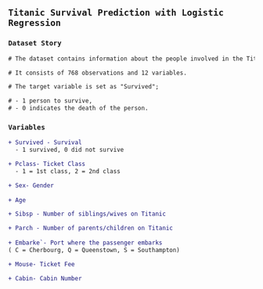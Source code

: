 ## `Titanic Survival Prediction with Logistic Regression`

### `Dataset Story`



```diff
# The dataset contains information about the people involved in the Titanic shipwreck.

# It consists of 768 observations and 12 variables.

# The target variable is set as "Survived";

# - 1 person to survive,
# - 0 indicates the death of the person. 
```


### `Variables`

```diff
+ Survived - Survival
  - 1 survived, 0 did not survive

+ Pclass- Ticket Class
  - 1 = 1st class, 2 = 2nd class

+ Sex- Gender
 
+ Age

+ Sibsp - Number of siblings/wives on Titanic

+ Parch - Number of parents/children on Titanic
 
+ Embarke`- Port where the passenger embarks
( C = Cherbourg, Q = Queenstown, S = Southampton)

+ Mouse- Ticket Fee

+ Cabin- Cabin Number
```


